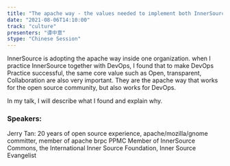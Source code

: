 ```yaml
---
title: "The apache way - the values needed to implement both InnerSource and DevOps within the enterprise"
date: "2021-08-06T14:10:00" 
track: "culture"
presenters: "谭中意"
stype: "Chinese Session"
---
```

InnerSource is adopting the apache way inside one organization. when I practice InnerSource together with DevOps, I found that to make DevOps Practice successful, the same core value such as Open, transparent, Collaboration are also very important. They are the apache way that works for the open source community, but also works for DevOps.
 

 In my talk, I will describe what I found and explain why.
 ### Speakers: 
 Jerry Tan: 20 years of open source experience, apache/mozilla/gnome committer, member of apache brpc PPMC
Member of InnerSource Commons, the International Inner Source Foundation, Inner Source Evangelist